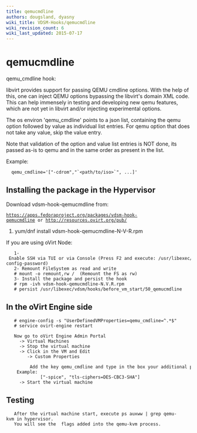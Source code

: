 ```yaml
---
title: qemucmdline
authors: dougsland, dyasny
wiki_title: VDSM-Hooks/qemucmdline
wiki_revision_count: 6
wiki_last_updated: 2015-07-17
---
```


# qemucmdline

qemu_cmdline hook:

libvirt provides support for passing QEMU cmdline options. With the help of this, one can inject QEMU options bypassing the libvirt's domain XML code. This can help immensely in testing and developing new qemu features, which are not yet in libvirt and/or injecting experimental options.

The os environ 'qemu_cmdline' points to a json list, containing the qemu option followed by value as individual list entries. For qemu option that does not take any value, skip the value entry.

Note that validation of the option and value list entries is NOT done, its passed as-is to qemu and in the same order as present in the list.

Example:

      qemu_cmdline='["-cdrom","`<path/to/iso>`", ...]'

## Installing the package in the Hypervisor

Download vdsm-hook-qemucmdline from:

[`https://apps.fedoraproject.org/packages/vdsm-hook-qemucmdline`](https://apps.fedoraproject.org/packages/vdsm-hook-qemucmdline)` or `[`http://resources.ovirt.org/pub/`](http://resources.ovirt.org/pub/)

1.  yum/dnf install vdsm-hook-qemucmdline-N-V-R.rpm

If you are using oVirt Node:

       1- Enable SSH via TUI or via Console (Press F2 and execute: /usr/libexec/ovirt-config-password)
       2- Remount FileSystem as read and write
       # mount -o remount,rw /  (Remount the FS as rw)
       3- Install the package and persist the hook
       # rpm -ivh vdsm-hook-qemucmdline-N.V.R.rpm 
       # persist /usr/libexec/vdsm/hooks/before_vm_start/50_qemucmdline

## In the oVirt Engine side

       # engine-config -s "UserDefinedVMProperties=qemu_cmdline=^.*$"
       # service ovirt-engine restart

       Now go to oVirt Engine Admin Portal
         -> Virtual Machines
         -> Stop the virtual machine
         -> Click in the VM and Edit
            -> Custom Properties
               Add the key qemu_cmdline and type in the box your additional param to qemu:
        Example:
                 ["-spice", "tls-ciphers=DES-CBC3-SHA"]
         -> Start the virtual machine

## Testing

       After the virtual machine start, execute ps auxww | grep qemu-kvm in hypervisor. 
       You will see the  flags added into the qemu-kvm process.
